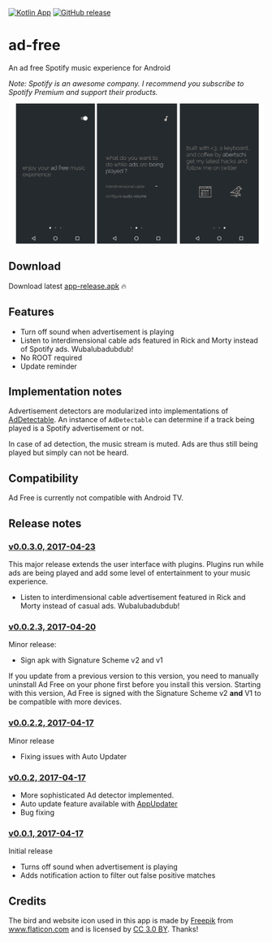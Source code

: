 [![Kotlin App](https://img.shields.io/badge/Android-Kotlin-green.svg?style=flat)]()
[![GitHub release](https://img.shields.io/github/release/abertschi/ad-free.svg)]()

# ad-free
An ad free Spotify music experience for Android

_Note: Spotify is an awesome company. I recommend you subscribe to Spotify Premium and support their products._  

<img src=".github/cover2.png" width="900">

## Download
Download latest [app-release.apk](https://github.com/abertschi/ad-free/releases/latest) :fire:

## Features
- Turn off sound when advertisement is playing
- Listen to interdimensional cable ads featured in Rick and Morty instead of Spotify ads. Wubalubadubdub!
- No ROOT required
- Update reminder

## Implementation notes
Advertisement detectors are modularized into implementations of [AdDetectable](./app/src/main/java/ch/abertschi/adump/detector/AdDetectable.kt). An instance of `AdDetectable` can determine if a track being played is a Spotify advertisement or not.

In case of ad detection, the music stream is muted. Ads are thus still being played but simply can not be heard.

## Compatibility
Ad Free is currently not compatible with Android TV.

## Release notes

### [v0.0.3.0, 2017-04-23](https://github.com/abertschi/ad-free/releases/tag/v0.0.3.0)
This major release extends the user interface with plugins. Plugins run while ads are being played and
add some level of entertainment to your music experience.

- Listen to interdimensional cable advertisement featured in Rick and Morty instead of casual ads. Wubalubadubdub!

### [v0.0.2.3, 2017-04-20](https://github.com/abertschi/ad-free/releases/tag/v0.0.2.3)
Minor release:
- Sign apk with Signature Scheme v2 and v1

If you update from a previous version to this version, you need to manually uninstall Ad Free on your phone first before you install this version. Starting with this version, Ad Free is signed with the Signature Scheme v2 __and__ V1 to be compatible with more devices.

### [v0.0.2.2, 2017-04-17](https://github.com/abertschi/ad-free/releases/tag/v0.0.2.2)
Minor release
- Fixing issues with Auto Updater

### [v0.0.2, 2017-04-17](https://github.com/abertschi/ad-free/releases/tag/v0.0.2)
- More sophisticated Ad detector implemented.
- Auto update feature available with [AppUpdater](https://github.com/javiersantos/AppUpdater)
- Bug fixing

### [v0.0.1, 2017-04-17](https://github.com/abertschi/ad-free/releases/tag/v0.0.1)
Initial release
- Turns off sound when advertisement is playing
- Adds notification action to filter out false positive matches

## Credits
The bird and website icon used in this app is made by <a href="http://www.freepik.com" title="Freepik">Freepik</a> from <a href="http://www.flaticon.com" title="Flaticon">www.flaticon.com</a> and is licensed by <a href="http://creativecommons.org/licenses/by/3.0/" title="Creative Commons BY 3.0" target="_blank">CC 3.0 BY</a>. Thanks!

